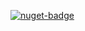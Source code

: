 [![nuget-badge](https://img.shields.io/badge/nuget-active-blue.svg)](https://www.nuget.org/packages/NequeoDataLinq)
